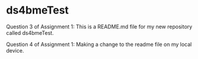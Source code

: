 # ds4bmeTest
Question 3 of Assignment 1: This is a README.md file for my new repository called ds4bmeTest.

Question 4 of Assignment 1: Making a change to the readme file on my local device. 
